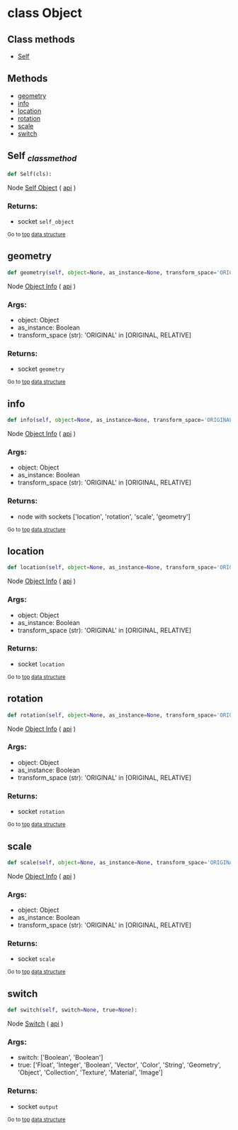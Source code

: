 # class Object


## Class methods

- [Self](#Self-classmethod)


## Methods

- [geometry](#geometry)
- [info](#info)
- [location](#location)
- [rotation](#rotation)
- [scale](#scale)
- [switch](#switch)

## Self <sub>*classmethod*</sub>

```python
def Self(cls):

```
Node [Self Object](https://docs.blender.org/manual/en/latest/modeling/geometry_nodes/input/self_object.html) ( [api](https://docs.blender.org/api/current/bpy.types.GeometryNodeSelfObject.html) )

### Returns:
- socket `self_object`

<sub>Go to [top](#class-Object) [data structure](../structure.md)</sub>

## geometry

```python
def geometry(self, object=None, as_instance=None, transform_space='ORIGINAL'):

```
Node [Object Info](https://docs.blender.org/manual/en/latest/modeling/geometry_nodes/input/object_info.html) ( [api](https://docs.blender.org/api/current/bpy.types.GeometryNodeObjectInfo.html) )

### Args:
- object: Object
- as_instance: Boolean
- transform_space (str): 'ORIGINAL' in [ORIGINAL, RELATIVE]

### Returns:
- socket `geometry`

<sub>Go to [top](#class-Object) [data structure](../structure.md)</sub>

## info

```python
def info(self, object=None, as_instance=None, transform_space='ORIGINAL'):

```
Node [Object Info](https://docs.blender.org/manual/en/latest/modeling/geometry_nodes/input/object_info.html) ( [api](https://docs.blender.org/api/current/bpy.types.GeometryNodeObjectInfo.html) )

### Args:
- object: Object
- as_instance: Boolean
- transform_space (str): 'ORIGINAL' in [ORIGINAL, RELATIVE]

### Returns:
- node with sockets ['location', 'rotation', 'scale', 'geometry']

<sub>Go to [top](#class-Object) [data structure](../structure.md)</sub>

## location

```python
def location(self, object=None, as_instance=None, transform_space='ORIGINAL'):

```
Node [Object Info](https://docs.blender.org/manual/en/latest/modeling/geometry_nodes/input/object_info.html) ( [api](https://docs.blender.org/api/current/bpy.types.GeometryNodeObjectInfo.html) )

### Args:
- object: Object
- as_instance: Boolean
- transform_space (str): 'ORIGINAL' in [ORIGINAL, RELATIVE]

### Returns:
- socket `location`

<sub>Go to [top](#class-Object) [data structure](../structure.md)</sub>

## rotation

```python
def rotation(self, object=None, as_instance=None, transform_space='ORIGINAL'):

```
Node [Object Info](https://docs.blender.org/manual/en/latest/modeling/geometry_nodes/input/object_info.html) ( [api](https://docs.blender.org/api/current/bpy.types.GeometryNodeObjectInfo.html) )

### Args:
- object: Object
- as_instance: Boolean
- transform_space (str): 'ORIGINAL' in [ORIGINAL, RELATIVE]

### Returns:
- socket `rotation`

<sub>Go to [top](#class-Object) [data structure](../structure.md)</sub>

## scale

```python
def scale(self, object=None, as_instance=None, transform_space='ORIGINAL'):

```
Node [Object Info](https://docs.blender.org/manual/en/latest/modeling/geometry_nodes/input/object_info.html) ( [api](https://docs.blender.org/api/current/bpy.types.GeometryNodeObjectInfo.html) )

### Args:
- object: Object
- as_instance: Boolean
- transform_space (str): 'ORIGINAL' in [ORIGINAL, RELATIVE]

### Returns:
- socket `scale`

<sub>Go to [top](#class-Object) [data structure](../structure.md)</sub>

## switch

```python
def switch(self, switch=None, true=None):

```
Node [Switch](https://docs.blender.org/manual/en/latest/modeling/geometry_nodes/utilities/switch.html) ( [api](https://docs.blender.org/api/current/bpy.types.GeometryNodeSwitch.html) )

### Args:
- switch: ['Boolean', 'Boolean']
- true: ['Float', 'Integer', 'Boolean', 'Vector', 'Color', 'String', 'Geometry', 'Object', 'Collection', 'Texture', 'Material', 'Image']

### Returns:
- socket `output`

<sub>Go to [top](#class-Object) [data structure](../structure.md)</sub>

